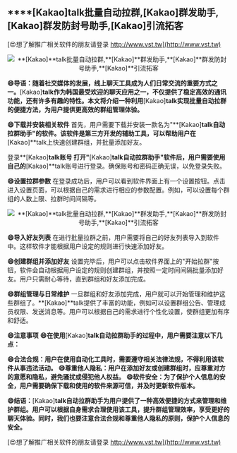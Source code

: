 ## ****[Kakao]**talk批量自动拉群,**[Kakao]**群发助手,**[Kakao]**群发防封号助手,**[Kakao]**引流拓客**

[😍想了解推广相关软件的朋友请登录 http://www.vst.tw](http://www.vst.tw)

 <center><img src="https://vst.tw/MP4/tuiguang/png/8.png" alt="**[Kakao]**talk批量自动拉群,**[Kakao]**群发助手,**[Kakao]**群发防封号助手,**[Kakao]**引流拓客"></center>

**😄导语：随着社交媒体的发展，线上聊天工具成为人们日常交流的重要方式之一。**[Kakao]**talk作为韩国最受欢迎的聊天应用之一，不仅提供了稳定高效的通讯功能，还有许多有趣的特性。本文将介绍一种利用**[Kakao]**talk实现批量自动拉群的便捷方法，为用户提供更高效的群组管理体验。**

**😄下载并安装相关软件**
首先，用户需要下载并安装一款名为"**[Kakao]**talk自动拉群助手"的软件。该软件是第三方开发的辅助工具，可以帮助用户在**[Kakao]**talk上快速创建群组，并批量添加好友。

登录**[Kakao]**talk账号
打开"**[Kakao]**talk自动拉群助手"软件后，用户需要使用自己的**[Kakao]**talk账号进行登录。确保账号和密码正确无误，以免登录失败。

**😄设置拉群参数**
在登录成功后，用户可以看到软件界面上有一个设置按钮。点击进入设置页面，可以根据自己的需求进行相应的参数配置。例如，可以设置每个群组的人数上限、拉群时间间隔等。

 <center><img src="https://vst.tw/MP4/tuiguang/png/1.png" alt="**[Kakao]**talk批量自动拉群,**[Kakao]**群发助手,**[Kakao]**群发防封号助手,**[Kakao]**引流拓客"></center>

**😄导入好友列表**
在进行批量拉群之前，用户需要将自己的好友列表导入到软件中。这样软件才能根据用户设定的规则进行快速添加好友。

**😄创建群组并添加好友**
设置完毕后，用户可以点击软件界面上的"开始拉群"按钮，软件会自动根据用户设定的规则创建群组，并按照一定时间间隔批量添加好友。用户只需耐心等待，直到群组和好友添加完成。

**😄群组管理与日常维护**
一旦群组和好友添加完成，用户就可以开始管理和维护这些群组了。**[Kakao]**talk提供了丰富的功能，例如可以设置群组公告、管理成员权限、发送消息等。用户可以根据自己的需求进行个性化设置，使群组更加有序和舒适。

**😄注意事项**
**😄在使用**[Kakao]**talk自动拉群助手的过程中，用户需要注意以下几点：**

**😄合法合规：用户在使用自动化工具时，需要遵守相关法律法规，不得利用该软件从事违法活动。**
**😄尊重他人隐私：用户在添加好友或创建群组时，应尊重对方的意愿和隐私，避免骚扰或侵犯他人权益。**
**😄软件安全：为了保护个人信息的安全，用户需要确保下载和使用的软件来源可信，并及时更新软件版本。**

**😄结语：**[Kakao]**talk自动拉群助手为用户提供了一种高效便捷的方式来管理和维护群组。用户可以根据自身需求合理使用该工具，提升群组管理效率，享受更好的聊天体验。同时，我们也要注意合法合规和尊重他人隐私的原则，保护个人信息的安全。**

[😍想了解推广相关软件的朋友请登录 http://www.vst.tw](http://www.vst.tw)



